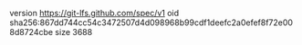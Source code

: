 version https://git-lfs.github.com/spec/v1
oid sha256:867dd744cc54c3472507d4d098968b99cdf1deefc2a0efef8f72e008d8724cbe
size 3688
